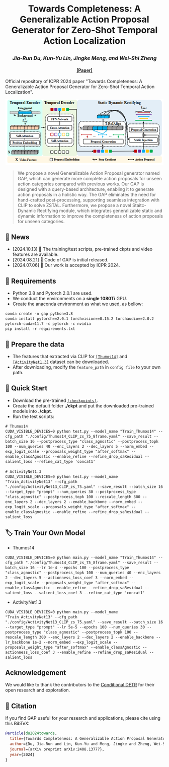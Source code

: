 # <p align="center">Towards Completeness: A Generalizable Action Proposal Generator for Zero-Shot Temporal Action Localization</p>

### <p align="center">*Jia-Run Du, Kun-Yu Lin, Jingke Meng, and Wei-Shi Zheng*</p>

#### <p align="center">[[Paper]](https://arxiv.org/abs/2408.13777) </p>

Official repository of ICPR 2024 paper "Towards Completeness: A Generalizable Action Proposal Generator for Zero-Shot Temporal Action Localization".

<center>
    <img src="./assets/Framework.png" alt="example">
</center>

> We propose a novel Generalizable Action Proposal generator named GAP, which can generate more complete action proposals for unseen action categories compared with previous works. Our GAP is designed with a query-based architecture, enabling it to generate action proposals in a holistic way. The GAP eliminates the need for hand-crafted post-processing, supporting seamless integration with CLIP to solve ZSTAL. Furthermore, we propose a novel Staitc-Dynamic Rectifying module, which integrates generalizable static and dynamic information to improve the completeness of action proposals for unseen categories. 


## 💬 News
- [2024.10.13] 🎊 The training/test scripts, pre-trained ckpts and video features are available.
- [2024.08.21] 🥳 Code of GAP is initial released. 
- [2024.07.06] 🎉 Our work is accepted by ICPR 2024. 



## 🔧 Requirements
- Python 3.8 and Pytorch 2.0.1 are used.
- We conduct the environments on a **single 1080Ti** GPU.
- Create the anaconda environment as what we used, as bellow:
```shell
conda create -n gap python=3.8
conda install pytorch==2.0.1 torchvision==0.15.2 torchaudio==2.0.2 pytorch-cuda=11.7 -c pytorch -c nvidia
pip install -r requirements.txt
```

## 📕 Prepare the data
- The features that extracted via CLIP for [`[Thumos14]`](https://pan.baidu.com/s/1tR25iyeKNOwMSU6RfyLFtA?pwd=8qr9) and [`[ActivityNet1.3]`](https://pan.baidu.com/s/1sLAfU4UCD-UiglC57veXaA?pwd=tkn4) dataset can be downloaded. 
- After downloading, modify the `feature_path` in `config file` to your own path.

## 👀 Quick Start
- Download the pre-trained [`[checkpoints]`](https://pan.baidu.com/s/1BM2lAzfRfemw0ZwqhGacsw?pwd=dpq8).
- Create the default folder **./ckpt** and put the downloaded pre-trained models into **./ckpt**.
- Run the test scripts:
```shell
# Thumos14
CUDA_VISIBLE_DEVICES=0 python test.py --model_name "Train_Thumos14" --cfg_path "./config/Thumos14_CLIP_zs_75_8frame.yaml" --save_result --batch_size 16 --postprocess_type "class_agnostic" --postprocess_topk 100 --num_queries 40 --enc_layers 2 --dec_layers 5 --norm_embed --exp_logit_scale --proposals_weight_type "after_softmax" --enable_classAgnostic --enable_refine --refine_drop_saResidual --salient_loss --refine_cat_type 'concat1'

# ActivityNet1.3
CUDA_VISIBLE_DEVICES=0 python test.py --model_name "Train_ActivityNet13" --cfg_path "./config/ActivityNet13_CLIP_zs_75.yaml" --save_result --batch_size 16 --target_type "prompt" --num_queries 30 --postprocess_type "class_agnostic" --postprocess_topk 100 --rescale_length 300 --enc_layers 2 --dec_layers 2 --enable_backbone --norm_embed --exp_logit_scale --proposals_weight_type "after_softmax" --enable_classAgnostic --enable_refine --refine_drop_saResidual --salient_loss
```

## 🏷️ Train Your Own Model
- Thumos14
```shell
CUDA_VISIBLE_DEVICES=0 python main.py --model_name "Train_Thumos14" --cfg_path "./config/Thumos14_CLIP_zs_75_8frame.yaml" --save_result --batch_size 16 --lr 1e-4 --epochs 100 --postprocess_type "class_agnostic" --postprocess_topk 100 --num_queries 40 --enc_layers 2 --dec_layers 5 --actionness_loss_coef 3 --norm_embed --exp_logit_scale --proposals_weight_type "after_softmax" --enable_classAgnostic --enable_refine --refine_drop_saResidual --salient_loss --salient_loss_coef 3 --refine_cat_type 'concat1'
```

- ActivityNet1.3
```shell
CUDA_VISIBLE_DEVICES=0 python main.py --model_name "Train_ActivityNet13" --cfg_path "./config/ActivityNet13_CLIP_zs_75.yaml" --save_result --batch_size 16 --target_type "prompt" --lr 5e-5 --epochs 100 --num_queries 30 --postprocess_type "class_agnostic" --postprocess_topk 100 --rescale_length 300 --enc_layers 2 --dec_layers 2 --enable_backbone --lr_backbone 1e-2 --norm_embed --exp_logit_scale --proposals_weight_type "after_softmax" --enable_classAgnostic --actionness_loss_coef 3 --enable_refine --refine_drop_saResidual --salient_loss
```


## Acknowledgement
We would like to thank the contributors to the [Conditional DETR](https://github.com/Atten4Vis/ConditionalDETR) for their open research and exploration.


## 📝 Citation

If you find GAP useful for your research and applications, please cite using this BibTeX:

```bibtex
@article{du2024towards,
  title={Towards Completeness: A Generalizable Action Proposal Generator for Zero-Shot Temporal Action Localization},
  author={Du, Jia-Run and Lin, Kun-Yu and Meng, Jingke and Zheng, Wei-Shi},
  journal={arXiv preprint arXiv:2408.13777},
  year={2024}
}
```